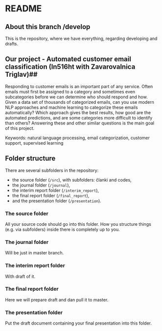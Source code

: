 # README #

## About this branch /develop ##

This is the repository, where we have everything, regarding developing and drafts.


## Our project - Automated customer email classification (In516ht with Zavarovalnica Triglav)##

Responding to customer emails is an important part of any service. Often emails must first be assigned to a category and sometimes even subcategories before we can determine who should respond and how. Given a data set of thousands of categorized emails, can you use modern NLP approaches and machine learning to categorize these emails automatically? Which approach gives the best results, how good are the automated predictions, and are some categories more difficult to identify than others? Answering these and other similar questions is the main goal of this project.

Keywords: natural language processing, email categorization, customer support, supervised learning

## Folder structure ##

There are several subfolders in the repository:

* the source folder (`/src`), with subfolders: članki and codes,
* the journal folder (`/journal`),
* the interim report folder (`/interim_report`),
* the final report folder (`/final_report`),
* and the presentation folder (`/presentation`).

### The source folder ###

All your source code should go into this folder. How you structure things (e.g. via subfolders) inside there is completely up to you.

### The journal folder ###

Will be just in master branch.

### The interim report folder ###

With draft of it.

### The final report folder ###

Here we will prepare draft and dan pull it to master.

### The presentation folder ###

Put the draft document containing your final presentation into this folder.
